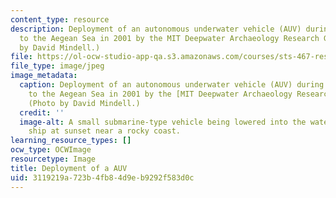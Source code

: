 ```yaml
---
content_type: resource
description: Deployment of an autonomous underwater vehicle (AUV) during an expedition
  to the Aegean Sea in 2001 by the MIT Deepwater Archaeology Research Group. (Photo
  by David Mindell.)
file: https://ol-ocw-studio-app-qa.s3.amazonaws.com/courses/sts-467-research-seminar-in-deep-sea-archaeology-spring-2002/3119219a723b4fb84d9eb9292f583d0c_sts-467s02.jpg
file_type: image/jpeg
image_metadata:
  caption: Deployment of an autonomous underwater vehicle (AUV) during an expedition
    to the Aegean Sea in 2001 by the [MIT Deepwater Archaeology Research Group](http://web.mit.edu/deeparch/www/home/index.html).
    (Photo by David Mindell.)
  credit: ''
  image-alt: A small submarine-type vehicle being lowered into the water from a large
    ship at sunset near a rocky coast.
learning_resource_types: []
ocw_type: OCWImage
resourcetype: Image
title: Deployment of a AUV
uid: 3119219a-723b-4fb8-4d9e-b9292f583d0c
---
```

